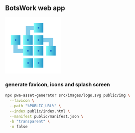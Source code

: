 ## BotsWork web app

!['img'](public/img/apple-icon-180.png)

### generate favicon, icons and splash screen

```bash
npx pwa-asset-generator src/images/logo.svg public/img \
  --favicon \
  --path "%PUBLIC_URL%" \
  --index public/index.html \
  --manifest public/manifest.json \
  -b "transparent" \
  -o false 
```
